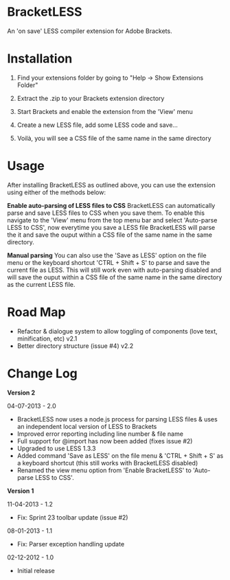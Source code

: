 ﻿BracketLESS
===========

An 'on save' LESS compiler extension for Adobe Brackets.

Installation
============

1. Find your extensions folder by going to "Help -> Show Extensions Folder"
2. Extract the .zip to your Brackets extension directory

3. Start Brackets and enable the extension from the 'View' menu
4. Create a new LESS file, add some LESS code and save...
5. Voilà, you will see a CSS file of the same name in the  same directory

Usage
=====

After installing BracketLESS as outlined above, you can use the extension using
either of the methods below:

**Enable auto-parsing of LESS files to CSS**
BracketLESS can automatically parse and save LESS files to CSS when you save them. 
To enable this navigate to the 'View' menu from the top menu bar and select 
'Auto-parse LESS to CSS', now everytime you save a LESS file BracketLESS will parse 
the it and save the ouput within a CSS file of the same name in the same directory.

**Manual parsing**
You can also use the 'Save as LESS' option on the file menu or the keyboard 
shortcut 'CTRL + Shift + S' to parse and save the current file as LESS. 
This will still work even with auto-parsing disabled and will save the ouput 
within a CSS file of the same name in the same directory as the current LESS file.

Road Map
========

* Refactor & dialogue system to allow toggling of components (love text, minification, etc)  v2.1
* Better directory structure (issue #4) v2.2

Change Log
==========

**Version 2**

04-07-2013 - 2.0
* BracketLESS now uses a node.js process for parsing LESS files & uses an independent local version of LESS to Brackets
* Improved error reporting including line number & file name
* Full support for @import has now been added (fixes issue #2)
* Upgraded to use LESS 1.3.3
* Added command 'Save as LESS' on the file menu & 'CTRL + Shift + S' as a keyboard shortcut (this still works with BracketLESS disabled)
* Renamed the view menu option from 'Enable BracketLESS' to 'Auto-parse LESS to CSS'.

**Version 1**

11-04-2013 - 1.2
* Fix: Sprint 23 toolbar update (issue #2)

08-01-2013 - 1.1
* Fix: Parser exception handling update

02-12-2012 - 1.0
* Initial release
